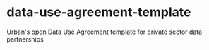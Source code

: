 # data-use-agreement-template
Urban's open Data Use Agreement template for private sector data partnerships

